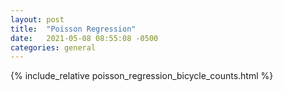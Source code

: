 ```yaml
---
layout: post
title:  "Poisson Regression"
date:   2021-05-08 08:55:08 -0500
categories: general
---
```


{% include_relative poisson_regression_bicycle_counts.html %}